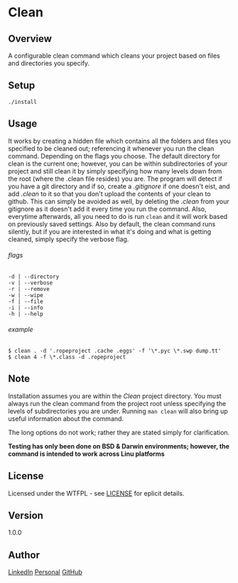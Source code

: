 # Clean

Overview
---
A configurable clean command which cleans your project based on files and 
directories you specify.

Setup
---
`./install`

Usage
---
It works by creating a hidden file which contains all the folders and files you 
specified to be cleaned out; referencing it whenever you run the clean command. 
Depending on the flags you choose. The default directory for clean is the 
current one; however, you can be within subdirectories of your project 
and still clean it by simply specifying how many levels down from the 
root (where the .clean file resides) you are. The program will detect 
if you have a git directory and if so, create a _.gitignore_ if one 
doesn't eist, and add _.clean_ to it so that you don't upload the 
contents of your clean to github. This can simply be avoided as 
well, by deleting the _.clean_ from your gitignore as it 
doesn't add it every time you run the command. Also, 
everytime afterwards, all you need to do is run 
`clean` and it will work based on previously 
saved settings. Also by default, the clean 
command runs silently, but if you are 
interested in what it's doing and 
what is getting cleaned, simply 
specify the verbose flag.

###### flags
```
-d | --directory
-v | --verbose
-r | --remove
-w | --wipe
-f | --file
-i | --info
-h | --help
```

###### example
```
$ clean . -d '.ropeproject .cache .eggs' -f '\*.pyc \*.swp dump.tt'
$ clean 4 -f \*.class -d .ropeproject
```

Note
---
Installation assumes you are within the _Clean_ project directory. You must always run 
the clean command from the project root unless specifying the levels of subdirectories 
you are under. Running `man clean` will also bring up useful information about the 
command.

The long options do not work; rather they are stated simply for clarification.

**Testing has only been done on BSD & Darwin environments; however, the command is 
intended to work across Linu platforms**

License
---
Licensed under the WTFPL - see [LICENSE](./LICENSE) for eplicit details.

Version
---
1.0.0

Author 
---
[LinkedIn](https://www.linkedin.com/in/brandonjohnsonyz/)
[Personal](https://brandonjohnson.life)
[GitHub](https://github.com/bitforce)
